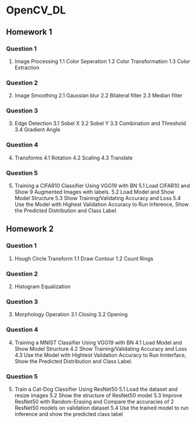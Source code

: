 # OpenCV_DL

## Homework 1
### Question 1
1. Image Processing
   1.1 Color Seperation
   1.2 Color Transformation
   1.3 Color Extraction
### Question 2
2. Image Smoothing
   2.1 Gaussian blur
   2.2 Bilateral filter
   2.3 Median filter
### Question 3
3. Edge Detection
   3.1 Sobel X
   3.2 Sobel Y
   3.3 Combination and Threshold
   3.4 Gradient Angle
### Question 4
4. Transforms
   4.1 Rotation
   4.2 Scaling
   4.3 Translate
### Question 5
5. Training a CIFAR10 Classifier Using VGG19 with BN
   5.1 Load CIFAR10 and Show 9 Augmented Images with labels.
   5.2 Load Model and Show Model Structure
   5.3 Show Training/Validating Accuracy and Loss
   5.4 Use the Model with Highest Validation Accuracy to Run Inference, Show the Predicted Distribution and Class Label.

## Homework 2
### Question 1
1. Hough Circle Transform
   1.1 Draw Contour
   1.2 Count Rings
### Question 2
2. Histogram Equalization
### Question 3
3. Morphology Operation
   3.1 Closing
   3.2 Opening
### Question 4
4. Training a MNIST Classifier Using VGG19 with BN
   4.1 Load Model and Show Model Structure
   4.2 Show Training/Validating Accuracy and Loss
   4.3 Use the Model with Hightest Validation Accuracy to Run Innterface, Show the Predicted Distribution and Class Label.
### Question 5
5. Train a Cat-Dog Classifier Using ResNet50
   5.1 Load the dataset and resize images
   5.2 Show the structure of ResNet50 model
   5.3 Improve ResNet50 with Random-Erasing and Compare the accuracies of 2 ResNet50 models on validation dataset
   5.4 Use the trained model to run inference and show the predicted class label
